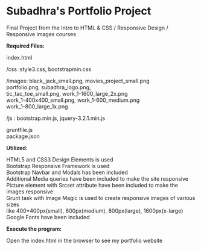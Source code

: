 # Subadhra's Portfolio Project

Final Project from the Intro to HTML & CSS / Responsive Design / Responsive images courses

**Required Files:**

index.html<br />

/css   :style3.css, bootstrapmin.css<br />

/images: black_jack_small.png, movies_project_small.png<br />
         portfolio.png, subadhra_logo.png,<br />
         tic_tac_toe_small.png, work_1-1600_large_2x.png<br />
         work_1-400x400_small.png, work_1-600_medium.png<br />
         work_1-800_large_1x.png<br />

/js    : bootstrap.min.js, jquery-3.2.1.min.js<br />

gruntfile.js<br />
package.json<br />

**Utilized:**

HTML5 and CSS3 Design Elements is used<br />
Bootstrap Responsive Framework is used<br />
Bootstrap Navbar and Modals has been included<br />
Additional Media queries have been included to make the site responsive<br />
Picture element with Srcset attribute have been included to make the images responsive<br />
Grunt task with Image Magic is used to create responsive images of various sizes<br />
like 400*400px(small), 600px(medium), 800px(large), 1600px(x-large)<br />
Google Fonts have been included<br />

**Execute the program:**

Open the index.html in the browser to see my portfolio website

